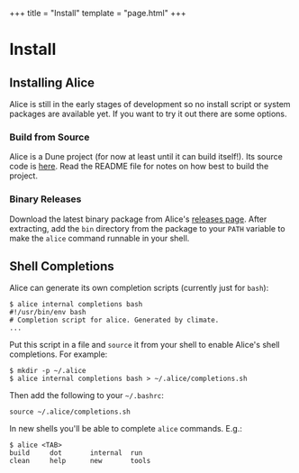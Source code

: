 +++
title = "Install"
template = "page.html"
+++

# Install

## Installing Alice

Alice is still in the early stages of development so no install script or system
packages are available yet. If you want to try it out there are some options.

### Build from Source

Alice is a Dune project (for now at least until it can build itself!). Its
source code is [here](https://github.com/alicecaml/alice). Read the README file
for notes on how best to build the project.

### Binary Releases

Download the latest binary package from Alice's [releases
page](https://github.com/alicecaml/alice/releases). After extracting, add the
`bin` directory from the package to your `PATH` variable to make the `alice`
command runnable in your shell.


## Shell Completions

Alice can generate its own completion scripts (currently just for `bash`):
```
$ alice internal completions bash
#!/usr/bin/env bash
# Completion script for alice. Generated by climate.
...
```

Put this script in a file and `source` it from your shell to enable Alice's
shell completions. For example:

```
$ mkdir -p ~/.alice
$ alice internal completions bash > ~/.alice/completions.sh
```

Then add the following to your `~/.bashrc`:
```
source ~/.alice/completions.sh
```

In new shells you'll be able to complete `alice` commands. E.g.:
```
$ alice <TAB>
build     dot       internal  run
clean     help      new       tools
```
